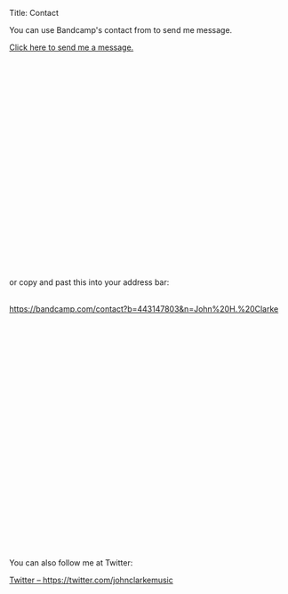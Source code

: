Title: Contact

You can use Bandcamp's contact from to send me message.
<p><a href="https://bandcamp.com/contact?b=443147803&n=John%20H.%20Clarke" target="_blank">Click here to send me a message.
</a>  <br><br><br><br><br><br><br><br><br><br><br><br><br><br><br><br><br><br><br><br><br><br><br><br>

or copy and past this into your address bar: <br><br>

https://bandcamp.com/contact?b=443147803&n=John%20H.%20Clarke   <br><br>

<br><br><br><br><br><br><br><br><br><br><br><br><br><br><br><br><br><br><br><br><br><br><br><br>
You can also follow me at Twitter: <br>

<p><a href="https://twitter.com/johnclarkemusic" target="_blank">Twitter – https://twitter.com/johnclarkemusic</a></p>
